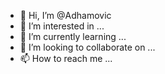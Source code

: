 - 👋 Hi, I’m @Adhamovic
- 👀 I’m interested in ...
- 🌱 I’m currently learning ...
- 💞️ I’m looking to collaborate on ...
- 📫 How to reach me ...

<!---
Adhamovic/Adhamovic is a ✨ special ✨ repository because its `README.md` (this file) appears on your GitHub profile.
You can click the Preview link to take a look at your changes.
--->
